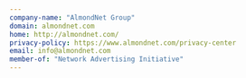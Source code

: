 ```yaml
---
company-name: "AlmondNet Group"
domain: almondnet.com
home: http://almondnet.com/
privacy-policy: https://www.almondnet.com/privacy-center
email: info@almondnet.com
member-of: "Network Advertising Initiative"
---
```





